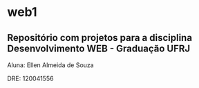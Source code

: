 # web1

## Repositório com projetos para a disciplina Desenvolvimento WEB - Graduação UFRJ 

<p>Aluna: Ellen Almeida de Souza</p>
<p>DRE: 120041556</p>
